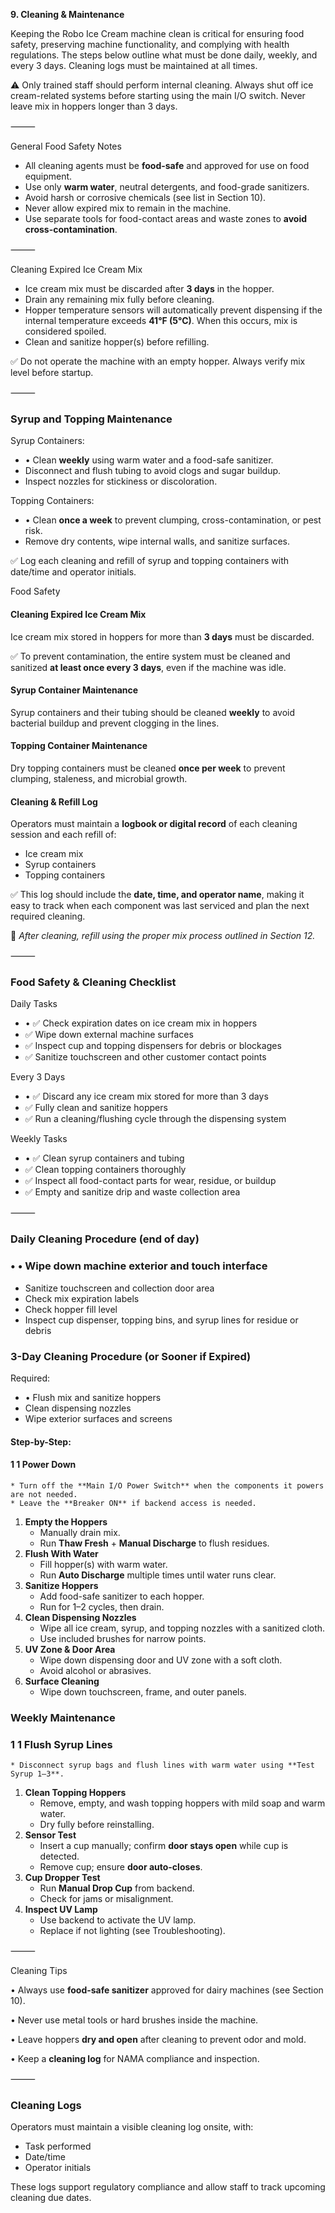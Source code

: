 **9\. Cleaning & Maintenance**

Keeping the Robo Ice Cream machine clean is critical for ensuring food safety, preserving machine functionality, and complying with health regulations. The steps below outline what must be done daily, weekly, and every 3 days. Cleaning logs must be maintained at all times.

⚠️ Only trained staff should perform internal cleaning. Always shut off ice cream-related systems before starting using the main I/O switch. Never leave mix in hoppers longer than 3 days.

⸻

General Food Safety Notes

* All cleaning agents must be **food-safe** and approved for use on food equipment.
* Use only **warm water**, neutral detergents, and food-grade sanitizers.
* Avoid harsh or corrosive chemicals (see  list in Section 10).
* Never allow expired mix to remain in the machine.
* Use separate tools for food-contact areas and waste zones to **avoid cross-contamination**.

⸻

Cleaning Expired Ice Cream Mix

* Ice cream mix must be discarded after **3 days** in the hopper.
* Drain any remaining mix fully before cleaning.
* Hopper temperature sensors will automatically prevent dispensing if the internal temperature exceeds **41°F (5°C)**. When this occurs, mix is considered spoiled.
* Clean and sanitize hopper(s) before refilling.

✅ Do not operate the machine with an empty hopper. Always verify mix level before startup.

⸻

### Syrup and Topping Maintenance

Syrup Containers:

* •	Clean **weekly** using warm water and a food-safe sanitizer.
* Disconnect and flush tubing to avoid clogs and sugar buildup.
* Inspect nozzles for stickiness or discoloration.

Topping Containers:

* •	Clean **once a week** to prevent clumping, cross-contamination, or pest risk.
* Remove dry contents, wipe internal walls, and sanitize surfaces.

✅ Log each cleaning and refill of syrup and topping containers with date/time and operator initials.


Food Safety

#### Cleaning Expired Ice Cream Mix

Ice cream mix stored in hoppers for more than **3 days** must be discarded.

✅ To prevent contamination, the entire system must be cleaned and sanitized **at least once every 3 days**, even if the machine was idle.

#### Syrup Container Maintenance

Syrup containers and their tubing should be cleaned **weekly** to avoid bacterial buildup and prevent clogging in the lines.

#### Topping Container Maintenance

Dry topping containers must be cleaned **once per week** to prevent clumping, staleness, and microbial growth.

#### Cleaning & Refill Log

Operators must maintain a **logbook or digital record** of each cleaning session and each refill of:

* Ice cream mix
* Syrup containers
* Topping containers

✅ This log should include the **date, time, and operator name**, making it easy to track when each component was last serviced and plan the next required cleaning.

🔄 *After cleaning, refill using the proper mix process outlined in Section 12.*

⸻

### Food Safety & Cleaning Checklist

Daily Tasks

* •	✅ Check expiration dates on ice cream mix in hoppers
* ✅ Wipe down external machine surfaces
* ✅ Inspect cup and topping dispensers for debris or blockages
* ✅ Sanitize touchscreen and other customer contact points

Every 3 Days

* •	✅ Discard any ice cream mix stored for more than 3 days
* ✅ Fully clean and sanitize hoppers
* ✅ Run a cleaning/flushing cycle through the dispensing system

Weekly Tasks

* •	✅ Clean syrup containers and tubing
* ✅ Clean topping containers thoroughly
* ✅ Inspect all food-contact parts for wear, residue, or buildup
* ✅ Empty and sanitize drip and waste collection area


⸻

### Daily Cleaning Procedure (end of day)

### •		•	Wipe down machine exterior and touch interface

* Sanitize touchscreen and collection door area
* Check mix expiration labels
* Check hopper fill level 
* Inspect cup dispenser, topping bins, and syrup lines for residue or debris

### 3-Day Cleaning Procedure (or Sooner if Expired)

Required:

* •	Flush mix and sanitize hoppers
* Clean dispensing nozzles
* Wipe exterior surfaces and screens

#### Step-by-Step:

#### 1		**1	Power Down**

    * Turn off the **Main I/O Power Switch** when the components it powers are not needed.
    * Leave the **Breaker ON** if backend access is needed.
1. **Empty the Hoppers**
    * Manually drain mix.
    * Run **Thaw Fresh** + **Manual Discharge** to flush residues.
2. **Flush With Water**
    * Fill hopper(s) with warm water.
    * Run **Auto Discharge** multiple times until water runs clear.
3. **Sanitize Hoppers**
    * Add food-safe sanitizer to each hopper.
    * Run for 1–2 cycles, then drain.
4. **Clean Dispensing Nozzles**
    * Wipe all ice cream, syrup, and topping nozzles with a sanitized cloth.
    * Use included brushes for narrow points.
5. **UV Zone & Door Area**
    * Wipe down dispensing door and UV zone with a soft cloth.
    * Avoid alcohol or abrasives.
6. **Surface Cleaning**
    * Wipe down touchscreen, frame, and outer panels.

### Weekly Maintenance

### 1		**1	Flush Syrup Lines**

    * Disconnect syrup bags and flush lines with warm water using **Test Syrup 1–3**.
1. **Clean Topping Hoppers**
    * Remove, empty, and wash topping hoppers with mild soap and warm water.
    * Dry fully before reinstalling.
2. **Sensor Test**
    * Insert a cup manually; confirm **door stays open** while cup is detected.
    * Remove cup; ensure **door auto-closes**.
3. **Cup Dropper Test**
    * Run **Manual Drop Cup** from backend.
    * Check for jams or misalignment.
4. **Inspect UV Lamp**
    * Use backend to activate the UV lamp.
    * Replace if not lighting (see Troubleshooting).

⸻

Cleaning Tips

•	Always use **food-safe sanitizer** approved for dairy machines (see Section 10).

•	Never use metal tools or hard brushes inside the machine.

•	Leave hoppers **dry and open** after cleaning to prevent odor and mold.

•	Keep a **cleaning log** for NAMA compliance and inspection.

⸻

### Cleaning Logs

Operators must maintain a visible cleaning log onsite, with:

* Task performed
* Date/time
* Operator initials

These logs support regulatory compliance and allow staff to track upcoming cleaning due dates.
